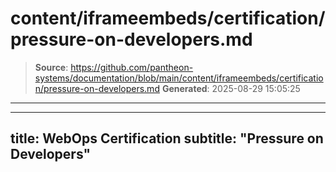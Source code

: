 # content/iframeembeds/certification/pressure-on-developers.md

> **Source**: https://github.com/pantheon-systems/documentation/blob/main/content/iframeembeds/certification/pressure-on-developers.md
> **Generated**: 2025-08-29 15:05:25

---

---
title: WebOps Certification
subtitle: "Pressure on Developers"
---

<Partial file="certification-guide/pressure-on-developers.md" />
